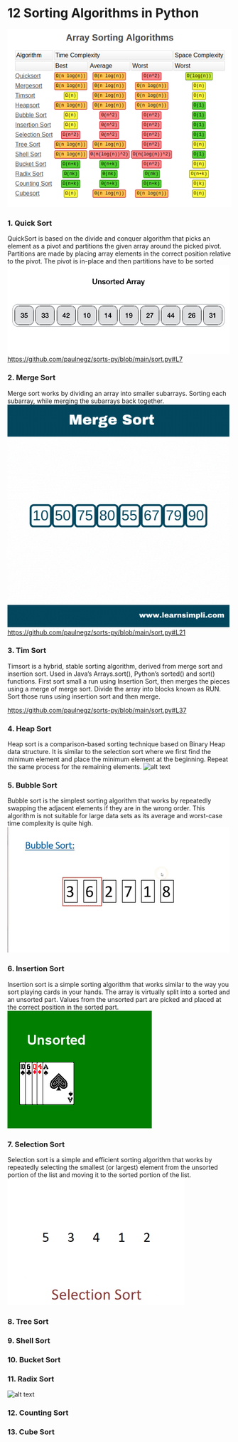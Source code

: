 # 12 Sorting Algorithms in Python

![alt text](https://github.com/paulnegz/sorts-py/blob/main/img/sorts.png)


### 1. Quick Sort 

QuickSort is based on the divide and conquer algorithm that picks an element as a pivot and partitions the given array around the picked pivot. Partitions are made by placing array elements in the correct position relative to the pivot. The pivot is in-place and then partitions have to be sorted
![alt text](https://github.com/paulnegz/sorts-py/blob/main/img/quick_sort.gif)
https://github.com/paulnegz/sorts-py/blob/main/sort.py#L7


### 2. Merge Sort

Merge sort works by dividing an array into smaller subarrays. Sorting each subarray, while merging the subarrays back together.
![alt text](https://github.com/paulnegz/sorts-py/blob/main/img/merge_sort.gif)
https://github.com/paulnegz/sorts-py/blob/main/sort.py#L21


### 3. Tim Sort

Timsort is a hybrid, stable sorting algorithm, derived from merge sort and insertion sort. Used in Java’s Arrays.sort(), Python’s sorted() and sort() functions. First sort small a run using Insertion Sort, then merges the pieces using a merge of merge sort. Divide the array into blocks known as RUN. Sort those runs using insertion sort and then merge.

https://github.com/paulnegz/sorts-py/blob/main/sort.py#L37
 


### 4. Heap Sort
Heap sort is a comparison-based sorting technique based on Binary Heap data structure. It is similar to the selection sort where we first find the minimum element and place the minimum element at the beginning. Repeat the same process for the remaining elements.
![alt text](https://github.com/paulnegz/sorts-py/blob/main/img/heap_sort.gif)


### 5. Bubble Sort

Bubble sort is the simplest sorting algorithm that works by repeatedly swapping the adjacent elements if they are in the wrong order. This algorithm is not suitable for large data sets as its average and worst-case time complexity is quite high.
![alt text](https://github.com/paulnegz/sorts-py/blob/main/img/bubble_sort.gif)


### 6. Insertion Sort

Insertion sort is a simple sorting algorithm that works similar to the way you sort playing cards in your hands. The array is virtually split into a sorted and an unsorted part. Values from the unsorted part are picked and placed at the correct position in the sorted part.
![alt text](https://github.com/paulnegz/sorts-py/blob/main/img/insertion_sort.gif)


### 7. Selection Sort

Selection sort is a simple and efficient sorting algorithm that works by repeatedly selecting the smallest (or largest) element from the unsorted portion of the list and moving it to the sorted portion of the list. 
![alt text](https://github.com/paulnegz/sorts-py/blob/main/img/selection_sort.gif)


### 8. Tree Sort


### 9. Shell Sort


### 10. Bucket Sort


### 11. Radix Sort
![alt text](https://github.com/paulnegz/sorts-py/blob/main/img/radix_sort.gif)


### 12. Counting Sort


### 13. Cube Sort
